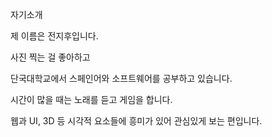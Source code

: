 자기소개


제 이름은 전지후입니다.

사진 찍는 걸 좋아하고

단국대학교에서 스페인어와 소프트웨어를 공부하고 있습니다.


시간이 많을 때는 노래를 듣고 게임을 합니다. 

웹과 UI, 3D 등 시각적 요소들에 흥미가 있어 관심있게 보는 편입니다. 